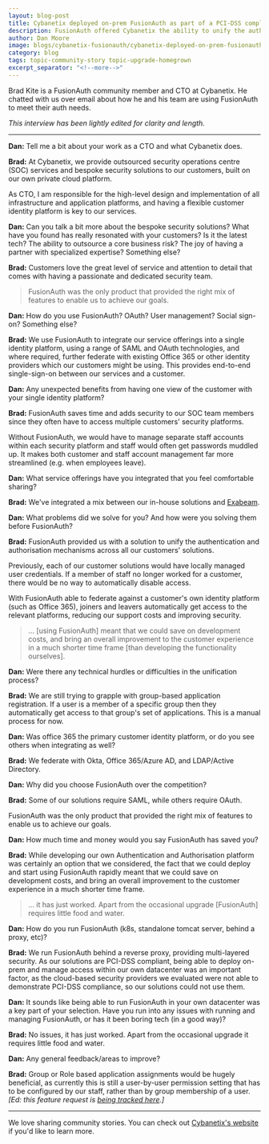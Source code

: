 ```yaml
---
layout: blog-post
title: Cybanetix deployed on-prem FusionAuth as part of a PCI-DSS compliant solution
description: FusionAuth offered Cybanetix the ability to unify the authentication and authorisation mechanisms across all customers' solutions and avoid locally managed credentials.
author: Dan Moore
image: blogs/cybanetix-fusionauth/cybanetix-deployed-on-prem-fusionauth-for-a-pci-dss-compliant-solution.png
category: blog
tags: topic-community-story topic-upgrade-homegrown
excerpt_separator: "<!--more-->"
---
```


Brad Kite is a FusionAuth community member and CTO at Cybanetix. He chatted with us over email about how he and his team are using FusionAuth to meet their auth needs. 

<!--more-->

*This interview has been lightly edited for clarity and length.*

-------

**Dan:** Tell me a bit about your work as a CTO and what Cybanetix does.

**Brad:** At Cybanetix, we provide outsourced security operations centre (SOC) services and bespoke security solutions to our customers, built on our own private cloud platform.

As CTO, I am responsible for the high-level design and implementation of all infrastructure and application platforms, and having a flexible customer identity platform is key to our services.

**Dan:** Can you talk a bit more about the bespoke security solutions? What have you found has really resonated with your customers? Is it the latest tech? The ability to outsource a core business risk? The joy of having a partner with specialized expertise? Something else?

**Brad:** Customers love the great level of service and attention to detail that comes with having a passionate and dedicated security team.

> FusionAuth was the only product that provided the right mix of features to enable us to achieve our goals.

**Dan:** How do you use FusionAuth? OAuth? User management? Social sign-on? Something else?

**Brad:** We use FusionAuth to integrate our service offerings into a single identity platform, using a range of SAML and OAuth technologies, and where required, further federate with existing Office 365 or other identity providers which our customers might be using. This provides end-to-end single-sign-on between our services and a customer.

**Dan:** Any unexpected benefits from having one view of the customer with your single identity platform?

**Brad:** FusionAuth saves time and adds security to our SOC team members since they often have to access multiple customers' security platforms.

Without FusionAuth, we would have to manage separate staff accounts within each security platform and staff would often get passwords muddled up. It makes both customer and staff account management far more streamlined (e.g. when employees leave).

**Dan:** What service offerings have you integrated that you feel comfortable sharing?

**Brad:** We've integrated a mix between our in-house solutions and [Exabeam](https://www.exabeam.com/).

**Dan:** What problems did we solve for you? And how were you solving them before FusionAuth?

**Brad:** FusionAuth provided us with a solution to unify the authentication and authorisation mechanisms across all our customers' solutions.

Previously, each of our customer solutions would have locally managed user credentials. If a member of staff no longer worked for a customer, there would be no way to automatically disable access.

With FusionAuth able to federate against a customer's own identity platform (such as Office 365), joiners and leavers automatically get access to the relevant platforms, reducing our support costs and improving security.

> ... [using FusionAuth] meant that we could save on development costs, and bring an overall improvement to the customer experience in a much shorter time frame [than developing the functionality ourselves].

**Dan:** Were there any technical hurdles or difficulties in the unification process?

**Brad:** We are still trying to grapple with group-based application registration. If a user is a member of a specific group then they automatically get access to that group's set of applications. This is a manual process for now.

**Dan:** Was office 365 the primary customer identity platform, or do you see others when integrating as well?

**Brad:** We federate with Okta, Office 365/Azure AD, and LDAP/Active Directory.

**Dan:** Why did you choose FusionAuth over the competition?

**Brad:** Some of our solutions require SAML, while others require OAuth.

FusionAuth was the only product that provided the right mix of features to enable us to achieve our goals.

**Dan:** How much time and money would you say FusionAuth has saved you?

**Brad:** While developing our own Authentication and Authorisation platform was certainly an option that we considered, the fact that we could deploy and start using FusionAuth rapidly meant that we could save on development costs, and bring an overall improvement to the customer experience in a much shorter time frame.

> ... it has just worked. Apart from the occasional upgrade [FusionAuth] requires little food and water.

**Dan:** How do you run FusionAuth (k8s, standalone tomcat server, behind a proxy, etc)?
 
**Brad:** We run FusionAuth behind a reverse proxy, providing multi-layered security. As our solutions are PCI-DSS compliant, being able to deploy on-prem and manage access within our own datacenter was an important factor, as the cloud-based security providers we evaluated were not able to demonstrate PCI-DSS compliance, so our solutions could not use them.

**Dan:** It sounds like being able to run FusionAuth in your own datacenter was a key part of your selection. Have you run into any issues with running and managing FusionAuth, or has it been boring tech (in a good way)?

**Brad:** No issues, it has just worked. Apart from the occasional upgrade it requires little food and water.

**Dan:** Any general feedback/areas to improve?

**Brad:** Group or Role based application assignments would be hugely beneficial, as currently this is still a user-by-user permission setting that has to be configured by our staff, rather than by group membership of a user. _[Ed: this feature request is [being tracked here](https://github.com/FusionAuth/fusionauth-issues/issues/1533).]_

-------

We love sharing community stories. You can check out [Cybanetix's website](https://cybanetix.com/) if you'd like to learn more. 
